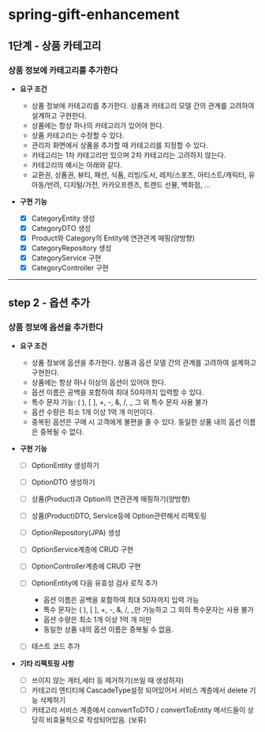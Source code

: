 # spring-gift-enhancement

## 1단계 - 상품 카테고리
### 상품 정보에 카테고리를 추가한다

- **요구 조건**
  - 상품 정보에 카테고리를 추가한다. 상품과 카테고리 모델 간의 관계를 고려하여 설계하고 구현한다. 
  - 상품에는 항상 하나의 카테고리가 있어야 한다. 
  - 상품 카테고리는 수정할 수 있다. 
  - 관리자 화면에서 상품을 추가할 때 카테고리를 지정할 수 있다. 
  - 카테고리는 1차 카테고리만 있으며 2차 카테고리는 고려하지 않는다. 
  - 카테고리의 예시는 아래와 같다.
  - 교환권, 상품권, 뷰티, 패션, 식품, 리빙/도서, 레저/스포츠, 아티스트/캐릭터, 유아동/반려, 디지털/가전, 카카오프렌즈, 트렌드 선물, 백화점, ...

- **구현 기능**
  - [X] CategoryEntity 생성
  - [X] CategoryDTO 생성
  - [X] Product와 Category의 Entity에 연관관계 매핑(양방향)
  - [X] CategoryRepository 생성
  - [X] CategoryService 구현
  - [X] CategoryController 구현

---

## step 2 - 옵션 추가
### 상품 정보에 옵션을 추가한다

- **요구 조건**
  - 상품 정보에 옵션을 추가한다. 상품과 옵션 모델 간의 관계를 고려하여 설계하고 구현한다. 
  - 상품에는 항상 하나 이상의 옵션이 있어야 한다. 
  - 옵션 이름은 공백을 포함하여 최대 50자까지 입력할 수 있다. 
  - 특수 문자 가능: ( ), [ ], +, -, &, /, _ 그 외 특수 문자 사용 불가 
  - 옵션 수량은 최소 1개 이상 1억 개 미만이다. 
  - 중복된 옵션은 구매 시 고객에게 불편을 줄 수 있다. 동일한 상품 내의 옵션 이름은 중복될 수 없다.

- **구현 기능**
  - [ ] OptionEntity 생성하기
  - [ ] OptionDTO 생성하기
  - [ ] 상품(Product)과 Option의 연관관계 매핑하기(양방향)
  - [ ] 상품(Product)DTO, Service등에 Option관련해서 리팩토링
  - [ ] OptionRepository(JPA) 생성
  - [ ] OptionService계층에 CRUD 구현
  - [ ] OptionController계층에 CRUD 구현
  - [ ] OptionEntity에 다음 유효성 검사 로직 추가
      - 옵션 이름은 공백을 포함하여 최대 50자까지 입력 가능
      - 특수 문자는 ( ), [ ], +, -, &, /, _만 가능하고 그 외의 특수문자는 사용 불가
      - 옵션 수량은 최소 1개 이상 1억 개 미만
      - 동일한 상품 내의 옵션 이름은 중복될 수 없음.
  - [ ] 테스트 코드 추가



- **기타 리팩토링 사항**
  - [ ] 쓰이지 않는 게터,세터 등 제거하기(쓰일 때 생성하자)
  - [ ] 카테고리 엔티티에 CascadeType설정 되어있어서 서비스 계층에서 delete 기능 삭제하기
  - [ ] 카테고리 서비스 계층에서 convertToDTO / convertToEntity 메서드들이 상당히 비효율적으로 작성되어있음. (보류)